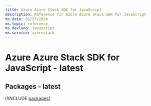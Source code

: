 ```yaml
---
title: Azure Azure Stack SDK for JavaScript
description: Reference for Azure Azure Stack SDK for JavaScript
ms.date: 02/27/2024
ms.topic: reference
ms.devlang: javascript
ms.service: azurestack
---
```

# Azure Azure Stack SDK for JavaScript - latest
## Packages - latest
[!INCLUDE [packages](azure-stack-index.md)]